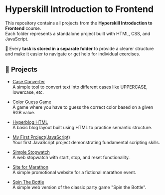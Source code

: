 # Hyperskill Introduction to Frontend

This repository contains all projects from the **Hyperskill Introduction to Frontend** course.  
Each folder represents a standalone project built with HTML, CSS, and JavaScript.

📌 Every **task is stored in a separate folder** to provide a clearer structure and make it easier to navigate or get help for individual exercises.

## 📂 Projects

- [Case Converter](./Case%20Converter)  
  A simple tool to convert text into different cases like UPPERCASE, lowercase, etc.

- [Color Guess Game](./Color%20Guess%20Game)  
  A game where you have to guess the correct color based on a given RGB value.

- [Hyperblog HTML](./Hyperblog%20HTML)  
  A basic blog layout built using HTML to practice semantic structure.

- [My First Project(JavaScript)](./My%20First%20Project(JavaScript))  
  Your first JavaScript project demonstrating fundamental scripting skills.

- [Simple Stopwatch](./Simple%20Stopwatch)  
  A web stopwatch with start, stop, and reset functionality.

- [Site for Marathon](./Site%20for%20Marathon)  
  A simple promotional website for a fictional marathon event.

- [Spin The Bottle](./Spin%20The%20Bottle)  
  A simple web version of the classic party game "Spin the Bottle".
